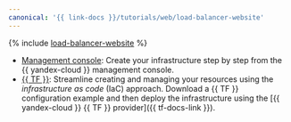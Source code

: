 ```yaml
---
canonical: '{{ link-docs }}/tutorials/web/load-balancer-website'
---
```


{% include [load-balancer-website](../../../_tutorials/web/load-balancer-website.md) %}

* [Management console](console.md): Create your infrastructure step by step from the {{ yandex-cloud }} management console.
* [{{ TF }}](terraform.md): Streamline creating and managing your resources using the _infrastructure as code_ (IaC) approach. Download a {{ TF }} configuration example and then deploy the infrastructure using the [{{ yandex-cloud }} {{ TF }} provider]({{ tf-docs-link }}).